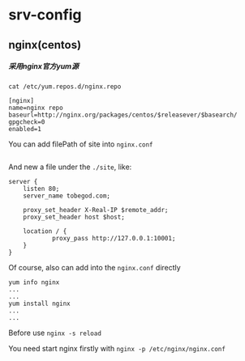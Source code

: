 # srv-config

## nginx(centos)

##### 采用nginx官方yum源

```
cat /etc/yum.repos.d/nginx.repo

[nginx]
name=nginx repo
baseurl=http://nginx.org/packages/centos/$releasever/$basearch/
gpgcheck=0
enabled=1
```

You can add filePath of site into `nginx.conf`

```

```

And new a file under the `./site`, like: 

```
server {
    listen 80;
    server_name tobegod.com;

    proxy_set_header X-Real-IP $remote_addr;
    proxy_set_header host $host;

    location / {
            proxy_pass http://127.0.0.1:10001;
    }
}
```

Of course, also can add into the `nginx.conf` directly

```
yum info nginx
...
...
yum install nginx
...
...
```

Before use `nginx -s reload` 

You need start nginx firstly with `nginx -p /etc/nginx/nginx.conf`
